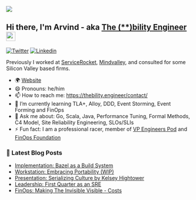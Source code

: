 <img src="https://thebility.engineer/images/about-me.jpg">

## Hi there, I'm Arvind - aka [The (**)bility Engineer](https://thebility.engineer) <img src="https://media.giphy.com/media/hvRJCLFzcasrR4ia7z/giphy.gif" width="25px">

[![Twitter](https://img.shields.io/twitter/follow/rvine_naidu?style=social)](https://twitter.com/rvine_naidu)
[![Linkedin](https://img.shields.io/badge/-Arvind%20Naidu-blue?style=flat-square&logo=Linkedin&logoColor=white&link=https://www.linkedin.com/in/naiduarvind/)](https://www.linkedin.com/in/naiduarvind/)

Previously I worked at [ServiceRocket](https://servicerocket.com), [Mindvalley](https://mindvalley.com), and consulted for some Silicon Valley based firms.

- 🌍 [Website](https://thebility.engineer)
- 😄 Pronouns: he/him
- 📫 How to reach me: https://thebility.engineer/contact/
- 🌱 I’m currently learning TLA+, Alloy, DDD, Event Storming, Event Forming and FinOps
- 💬 Ask me about: Go, Scala, Java, Performance Tuning, Formal Methods, C4 Model, Site Reliability Engineering, SLOs/SLIs
- ⚡ Fun fact: I am a professional racer, member of [VP Engineers Pod](https://www.downleft.com/vpeng-leaders/) and [FinOps Foundation](https://www.finops.org/)

### 📝 Latest Blog Posts

<!-- BLOG:START -->
- [Implementation: Bazel as a Build System](https://thebility.engineer/posts/implementation-bazel-as-build-system/)
- [Workstation: Embracing Portability (WIP)](https://thebility.engineer/posts/workstation-embracing-portability-wip/)
- [Presentation: Serializing Culture by Kelsey Hightower](https://thebility.engineer/posts/presentation-serializing-culture-into-continuous-delivery-by-kelsey-hightower/)
- [Leadership: First Quarter as an SRE](https://thebility.engineer/posts/first-quarter-as-an-sre/)
- [FinOps: Making The Invisible Visible - Costs](https://thebility.engineer/posts/making-the-invisible-visible-costs/)
<!-- BLOG:END -->
